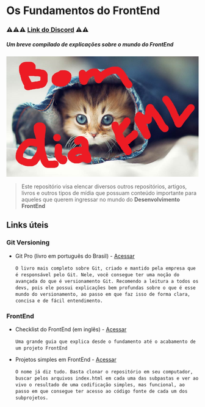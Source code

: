 # Os Fundamentos do FrontEnd

### :warning::warning::warning: [Link do Discord](https://discord.gg/k2DvXytHKp) :warning::warning:

##### Um breve compilado de explicações sobre o mundo do FrontEnd

![Imagem de um gatinho fofo](./gatinho-fofo.jpg)

> Este repositório visa elencar diversos outros repositórios, artigos, livros e outros tipos de mídia que possuam conteúdo importante para aqueles que querem ingressar no mundo do **Desenvolvimento FrontEnd**

## Links úteis

### Git Versioning

- Git Pro (livro em português do Brasil) - [Acessar](https://github.com/progit/progit2-pt-br/releases/download/2.1.45/progit.pdf)

  `O livro mais completo sobre Git, criado e mantido pela empresa que é responsável pelo Git. Nele, você consegue ter uma noção do avançada do que é versionamento Git. Recomendo a leitura a todos os devs, pois ele possui explicações bem profundas sobre o que é esse mundo do versionamento, ao passo em que faz isso de forma clara, concisa e de fácil entendimento.`

### FrontEnd

- Checklist do FrontEnd (em inglês) - [Acessar](https://github.com/thedaviddias/Front-End-Checklist)

  `Uma grande guia que explica desde o fundamento até o acabamento de um projeto FrontEnd `

- Projetos simples em FrontEnd - [Acessar](https://github.com/Rahelsc/frontendMiniProjects)

  `O nome já diz tudo. Basta clonar o repositório em seu computador, buscar pelos arquivos index.html em cada uma das subpastas e ver ao vivo o resultado de uma codificação simples, mas funcional, ao passo em que consegue ter acesso ao código fonte de cada um dos subprojetos. `
